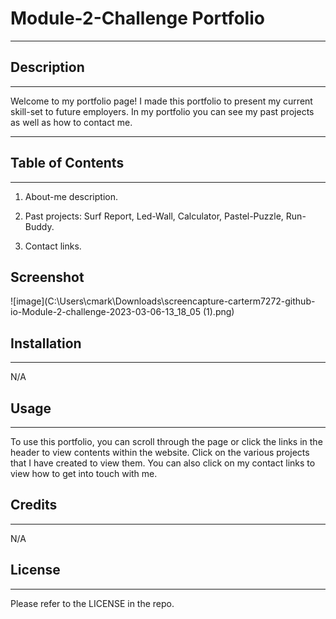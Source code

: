 # Module-2-Challenge Portfolio
***

## Description
***
Welcome to my portfolio page! I made this portfolio to present my current skill-set to future employers. In my portfolio you can see my past projects as well as how to contact me.
***

## Table of Contents
***
1. About-me description.

2. Past projects: Surf Report, Led-Wall, Calculator, Pastel-Puzzle, Run-Buddy.

3. Contact links.

## Screenshot

![image](C:\Users\cmark\Downloads\screencapture-carterm7272-github-io-Module-2-challenge-2023-03-06-13_18_05 (1).png)

## Installation
***

N/A

## Usage
***
To use this portfolio, you can scroll through the page or click the links in the header to view contents within the website. Click on the various projects that I have created to view them. You can also click on my contact links to view how to get into touch with me. 

## Credits
***
N/A

## License
***
Please refer to the LICENSE in the repo.


